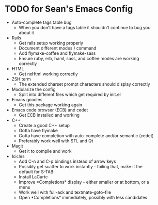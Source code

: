 TODO for Sean's Emacs Config
============================

* Auto-complete tags table bug
    * When you don't have a tags table it shouldn't continue to bug you about it
* Rails
    * Get rails setup working properly
    * Document different modes / command
    * Add flymake-coffee and flymake-sass
    * Ensure ruby, erb, haml, sass, and coffee modes are working correctly
* HTML
    * Get nxHtml working correctly
* ZSH term
    * The extended charset prompt characters should display correctly
* Modularize the config
    * Split into different files which get required by init.el
* Emacs goodies
    * Get this package working again
* Emacs code browser (ECB) and cedet
    * Get ECB installed and working
* C++
    * Create a good C++ setup
    * Gotta have flymake
    * Gotta have completion with auto-complete and/or semantic (cedet)
    * Preferably work well with STL and Qt
* Magit
    * Get it to compile and work
* Icicles
    * Add C-n and C-p bindings instead of arrow keys
    * Possibly get scatter to work instantly - failing that, make it
    the default for S-TAB
    * Install LaCarte
    * Improve \*Completions\* display - either smaller or at bottom,
    or a menu
    * Work well with full-ack and textmate-goto-file
    * Open \*Completions\* immediately, possibly with less candidates
      
      
